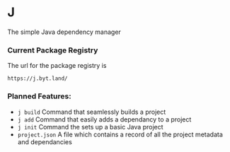 # J
The simple Java dependency manager

### Current Package Registry
The url for the package registry is 
```
https://j.byt.land/
```

### Planned Features:
* `j build` Command that seamlessly builds a project
* `j add` Command that easily adds a dependancy to a project
* `j init` Command the sets up a basic Java project
* `project.json` A file which contains a record of all the project metadata and dependancies
